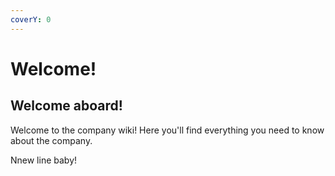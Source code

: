 ```yaml
---
coverY: 0
---
```


# Welcome!

## Welcome aboard!

Welcome to the company wiki! Here you'll find everything you need to know about the company.

Nnew line baby!
